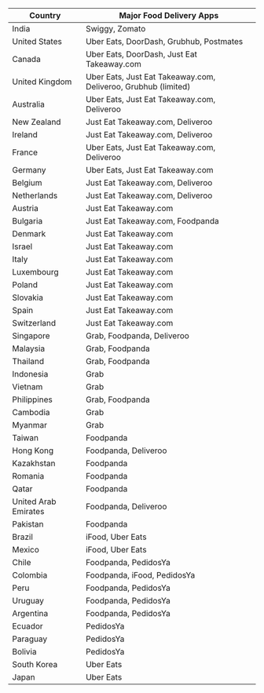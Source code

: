 | Country           | Major Food Delivery Apps                                                                                                      |
|-------------------|-----------------------------------------------------------------------------------------------------------------------------|
| India             | Swiggy, Zomato                                                                                                               |
| United States     | Uber Eats, DoorDash, Grubhub, Postmates                                                                                      |
| Canada            | Uber Eats, DoorDash, Just Eat Takeaway.com                                                                                   |
| United Kingdom    | Uber Eats, Just Eat Takeaway.com, Deliveroo, Grubhub (limited)                                                               |
| Australia         | Uber Eats, Just Eat Takeaway.com, Deliveroo                                                                                  |
| New Zealand       | Just Eat Takeaway.com, Deliveroo                                                                                             |
| Ireland           | Just Eat Takeaway.com, Deliveroo                                                                                             |
| France            | Uber Eats, Just Eat Takeaway.com, Deliveroo                                                                                  |
| Germany           | Uber Eats, Just Eat Takeaway.com                                                                                             |
| Belgium           | Just Eat Takeaway.com, Deliveroo                                                                                             |
| Netherlands       | Just Eat Takeaway.com, Deliveroo                                                                                             |
| Austria           | Just Eat Takeaway.com                                                                                                        |
| Bulgaria          | Just Eat Takeaway.com, Foodpanda                                                                                             |
| Denmark           | Just Eat Takeaway.com                                                                                                        |
| Israel            | Just Eat Takeaway.com                                                                                                        |
| Italy             | Just Eat Takeaway.com                                                                                                        |
| Luxembourg        | Just Eat Takeaway.com                                                                                                        |
| Poland            | Just Eat Takeaway.com                                                                                                        |
| Slovakia          | Just Eat Takeaway.com                                                                                                        |
| Spain             | Just Eat Takeaway.com                                                                                                        |
| Switzerland       | Just Eat Takeaway.com                                                                                                        |
| Singapore         | Grab, Foodpanda, Deliveroo                                                                                                   |
| Malaysia          | Grab, Foodpanda                                                                                                              |
| Thailand          | Grab, Foodpanda                                                                                                              |
| Indonesia         | Grab                                                                                                                         |
| Vietnam           | Grab                                                                                                                         |
| Philippines       | Grab, Foodpanda                                                                                                              |
| Cambodia          | Grab                                                                                                                         |
| Myanmar           | Grab                                                                                                                         |
| Taiwan            | Foodpanda                                                                                                                    |
| Hong Kong         | Foodpanda, Deliveroo                                                                                                         |
| Kazakhstan        | Foodpanda                                                                                                                    |
| Romania           | Foodpanda                                                                                                                    |
| Qatar             | Foodpanda                                                                                                                    |
| United Arab Emirates | Foodpanda, Deliveroo                                                                                                      |
| Pakistan          | Foodpanda                                                                                                                    |
| Brazil            | iFood, Uber Eats                                                                                                             |
| Mexico            | iFood, Uber Eats                                                                                                             |
| Chile             | Foodpanda, PedidosYa                                                                                                         |
| Colombia          | Foodpanda, iFood, PedidosYa                                                                                                  |
| Peru              | Foodpanda, PedidosYa                                                                                                         |
| Uruguay           | Foodpanda, PedidosYa                                                                                                         |
| Argentina         | Foodpanda, PedidosYa                                                                                                         |
| Ecuador           | PedidosYa                                                                                                                    |
| Paraguay          | PedidosYa                                                                                                                    |
| Bolivia           | PedidosYa                                                                                                                    |
| South Korea       | Uber Eats                                                                                                                    |
| Japan             | Uber Eats                                                                                                                    |
